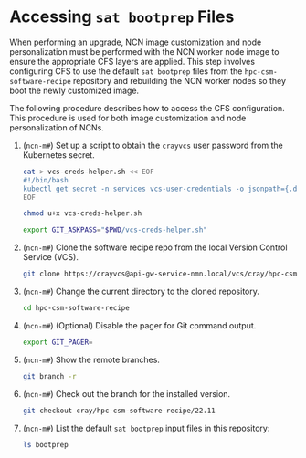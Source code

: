 # Accessing `sat bootprep` Files

When performing an upgrade, NCN image customization and node personalization must be performed with the NCN worker node image to ensure the appropriate CFS layers are applied.
This step involves configuring CFS to use the default `sat bootprep` files from the `hpc-csm-software-recipe` repository and rebuilding the NCN worker nodes so they boot the newly customized image.

The following procedure describes how to access the CFS configuration. This procedure is used for both image customization and node personalization of NCNs.

1. (`ncn-m#`) Set up a script to obtain the `crayvcs` user password from the Kubernetes secret.

    ```bash
    cat > vcs-creds-helper.sh << EOF
    #!/bin/bash
    kubectl get secret -n services vcs-user-credentials -o jsonpath={.data.vcs_password} | base64 -d
    EOF

    chmod u+x vcs-creds-helper.sh

    export GIT_ASKPASS="$PWD/vcs-creds-helper.sh"
    ```

1. (`ncn-m#`) Clone the software recipe repo from the local Version Control Service (VCS).

    ```bash
    git clone https://crayvcs@api-gw-service-nmn.local/vcs/cray/hpc-csm-software-recipe.git
    ```

1. (`ncn-m#`) Change the current directory to the cloned repository.

    ```bash
    cd hpc-csm-software-recipe
    ```

1. (`ncn-m#`) (Optional) Disable the pager for Git command output.

    ```bash
    export GIT_PAGER=
    ```

1. (`ncn-m#`) Show the remote branches.

    ```bash
    git branch -r 
    ```

1. (`ncn-m#`) Check out the branch for the installed version.

    ```bash
    git checkout cray/hpc-csm-software-recipe/22.11
    ```

1. (`ncn-m#`) List the default `sat bootprep` input files in this repository:

    ```bash
    ls bootprep
    ```
